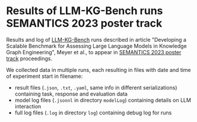 # Results of LLM-KG-Bench runs SEMANTICS 2023 poster track

Results and log of [LLM-KG-Bench](https://github.com/AKSW/LLM-KG-Bench) runs described in article "Developing a Scalable Benchmark for Assessing Large Language Models in Knowledge Graph Engineering", Meyer et al., to appear in [SEMANTICS 2023 poster track](https://2023-eu.semantics.cc/page/accepted_posters) proceedings.

We collected data in multiple runs, each resulting in files with date and time of experiment start in filename:
* result files (`.json`, `.txt`, `.yaml`, same info in different serializations) containing task, response and evaluation data
* model log files (`.jsonnl` in directory `modelLog`) containing details on LLM interaction
* full log files (`.log` in directory `log`) containing debug log for runs
